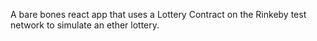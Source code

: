 A bare bones react app that uses a Lottery Contract on the Rinkeby test network to simulate an ether lottery.
